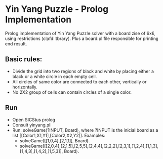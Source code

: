 # Yin Yang Puzzle - Prolog Implementation
  Prolog implementation of Yin Yang Puzzle solver with a board zise of 6x6, using restrictions (clpfd ltbrary). Plus a board.pl file responsible for printing end result.
  
## Basic rules:
  * Divide the grid into two regions of black and white by placing either a black or a white circle in each empty cell.
  * All circles of same color are connected to each other, vertically or horizontally.
  * No 2X2 group of cells can contain circles of a single color. 
  
## Run
  * Open SICStus prolog
  * Consult yinyang.pl
  * Run: solveGame(?INPUT, Board), where ?INPUT is the inicial board as a list [[Color1,X1,Y1],[Color2,X2,Y2]]. Examples:
    * solveGame([[1,0,4],[2,1,1]], Board). 
    * solveGame([[2,0,4],[2,1,5],[2,5,5],[2,4,4],[2,2,2],[2,3,1],[1,2,4],[1,1,3],[1,4,3],[1,4,2],[1,5,3]], Board).
